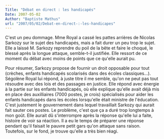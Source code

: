 ```yaml
---
Title: "Débat en direct : les handicapés"
Date: 2007-05-02
Author: "Baptiste Mathus"
url: "2007/05/02/Debat-en-direct-:-les-handicapes"
---
```




C'est un peu dommage. Mme Royal a cassé les pattes arrières de Nicolas
Sarkozy sur le sujet des handicapés, mais a fait durer un peu trop le
sujet. Elle a laissé M. Sarkozy reprendre du poil de la bête et faire le
choqué, le blessé après la longue attaque, semble-t-il justifiée. Elle
ressort de ce moment du débat avec moins de points que ce qu'elle aurait
pu.

Pour résumer, Sarkozy propose de fournir un droit opposable pour tout
(crèches, enfants handicapés scolarisés dans des écoles classiques...).
Ségolène Royal lui répond, à juste titre il me semble, qu'on ne peut pas
tout résoudre avec des lois et des passages en justice. Elle répond avec
énergie à la partie sur les enfants handicapés, où elle explique qu'elle
avait déjà mis en place des auxilliaires (7000 postes, je crois)
spécialisés pour aider les enfants handicapés dans les écoles
lorsqu'elle était ministre de l'éducation. C'est justement le
gouvernement dans lequel travaillait Sarkozy qui aurait fait sauter ces
postes. Le problème, c'est que ça a duré trop longtemps à mon goût. Elle
aurait dû s'interrompre après la réponse qu'elle lui a faite, histoire
de voir sa réaction. Il a eu le temps de préparer une réponse pendant
qu'il faisait le pauvre petit gars qu'on attaque sans raison. Toutefois,
sur le fond, je trouve qu'elle a très bien réagi.

